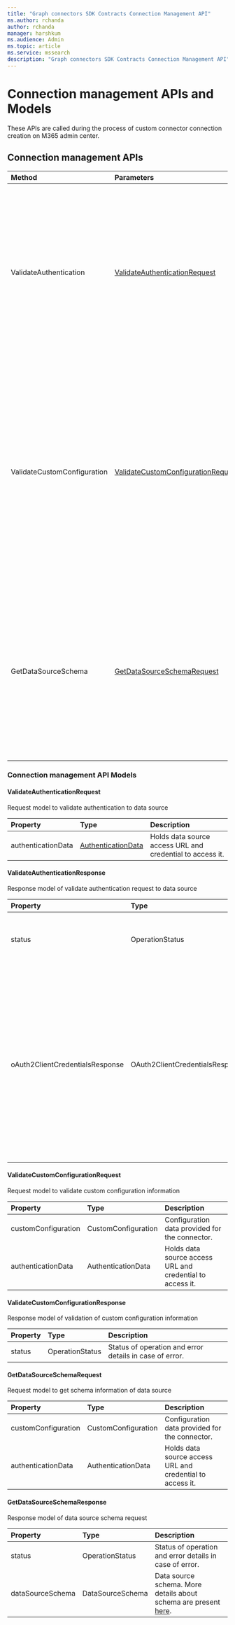 ```yaml
---
title: "Graph connectors SDK Contracts Connection Management API"
ms.author: rchanda
author: rchanda
manager: harshkum
ms.audience: Admin
ms.topic: article
ms.service: mssearch
description: "Graph connectors SDK Contracts Connection Management API"
---
```


# Connection management APIs and Models

These APIs are called during the process of custom connector connection creation on M365 admin center.

## Connection management APIs

|Method |Parameters |Return Type |Description |
|:----------|:-------------|:----------|:-------------|
|ValidateAuthentication |[ValidateAuthenticationRequest](#validateauthenticationrequest) |[ValidateAuthenticationResponse](#validateauthenticationresponse) |This API is called during custom connector connection creation on M365 admin center. The API is used to validate the credentials and data source path provided by the admin in the connection settings step. |
|ValidateCustomConfiguration |[ValidateCustomConfigurationRequest](#validatecustomconfigurationrequest) |[ValidateCustomConfigurationResponse](#validatecustomconfigurationresponse) |This API is called during custom connector connection creation on M365 admin center. The API is used to validate the optional configuration provided by the admin in connection configuration step. If no configuration is required for the connector, this API can simply return a success response. |
|GetDataSourceSchema |[GetDataSourceSchemaRequest](#getdatasourceschemarequest) |[GetDataSourceSchemaResponse](#getdatasourceschemaresponse) |This API is called during custom connector connection creation on M365 admin center. The API is used to get the data source schema in the format which can be understood by Microsoft Graph. More details are present [here](/graph/api/resources/externalconnectors-schema?view=graph-rest-beta) |

### Connection management API Models

#### ValidateAuthenticationRequest

Request model to validate authentication to data source

|Property |Type |Description |
|:----------|:-------------|:----------|
|authenticationData |[AuthenticationData](/custom-connector-sdk-contracts-common#authenticationdata) |Holds data source access URL and credential to access it. |

#### ValidateAuthenticationResponse

Response model of validate authentication request to data source

|Property |Type |Description |
|:----------|:-------------|:----------|
|status |OperationStatus |Status of operation and error details in case of error. |
|oAuth2ClientCredentialsResponse |OAuth2ClientCredentialsResponse |Credential information to be sent to the connector during the crawl in case of OAuth flow (Access token, refresh token etc., which is sent by the auth server). This need not be set for non-OAuth flows. |

#### ValidateCustomConfigurationRequest

Request model to validate custom configuration information

|Property |Type |Description |
|:----------|:-------------|:----------|
|customConfiguration |CustomConfiguration |Configuration data provided for the connector. |
|authenticationData |AuthenticationData |Holds data source access URL and credential to access it. |

#### ValidateCustomConfigurationResponse

Response model of validation of custom configuration information

|Property |Type |Description |
|:----------|:-------------|:----------|
|status |OperationStatus |Status of operation and error details in case of error. |

#### GetDataSourceSchemaRequest

Request model to get schema information of data source

|Property |Type |Description |
|:----------|:-------------|:----------|
|customConfiguration |CustomConfiguration |Configuration data provided for the connector. |
|authenticationData |AuthenticationData |Holds data source access URL and credential to access it. |

#### GetDataSourceSchemaResponse

Response model of data source schema request

|Property |Type |Description |
|:----------|:-------------|:----------|
|status |OperationStatus |Status of operation and error details in case of error. |
|dataSourceSchema |DataSourceSchema |Data source schema. More details about schema are present [here](/graph/api/resources/externalconnectors-schema?view=graph-rest-beta). |
